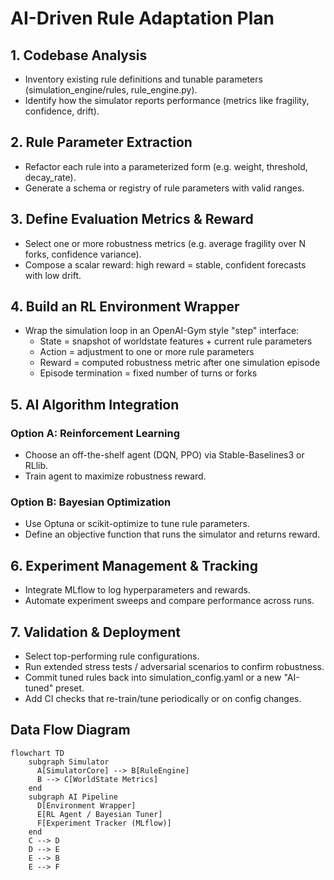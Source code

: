 # AI-Driven Rule Adaptation Plan

## 1. Codebase Analysis
- Inventory existing rule definitions and tunable parameters (simulation_engine/rules, rule_engine.py).
- Identify how the simulator reports performance (metrics like fragility, confidence, drift).

## 2. Rule Parameter Extraction
- Refactor each rule into a parameterized form (e.g. weight, threshold, decay_rate).
- Generate a schema or registry of rule parameters with valid ranges.

## 3. Define Evaluation Metrics & Reward
- Select one or more robustness metrics (e.g. average fragility over N forks, confidence variance).
- Compose a scalar reward: high reward = stable, confident forecasts with low drift.

## 4. Build an RL Environment Wrapper
- Wrap the simulation loop in an OpenAI-Gym style "step" interface:
  - State = snapshot of worldstate features + current rule parameters
  - Action = adjustment to one or more rule parameters
  - Reward = computed robustness metric after one simulation episode
  - Episode termination = fixed number of turns or forks

## 5. AI Algorithm Integration
### Option A: Reinforcement Learning
- Choose an off-the-shelf agent (DQN, PPO) via Stable-Baselines3 or RLlib.
- Train agent to maximize robustness reward.
### Option B: Bayesian Optimization
- Use Optuna or scikit-optimize to tune rule parameters.
- Define an objective function that runs the simulator and returns reward.

## 6. Experiment Management & Tracking
- Integrate MLflow to log hyperparameters and rewards.
- Automate experiment sweeps and compare performance across runs.

## 7. Validation & Deployment
- Select top-performing rule configurations.
- Run extended stress tests / adversarial scenarios to confirm robustness.
- Commit tuned rules back into simulation_config.yaml or a new "AI-tuned" preset.
- Add CI checks that re-train/tune periodically or on config changes.

## Data Flow Diagram
```mermaid
flowchart TD
    subgraph Simulator
      A[SimulatorCore] --> B[RuleEngine]
      B --> C[WorldState Metrics]
    end
    subgraph AI Pipeline
      D[Environment Wrapper]
      E[RL Agent / Bayesian Tuner]
      F[Experiment Tracker (MLflow)]
    end
    C --> D
    D --> E
    E --> B
    E --> F